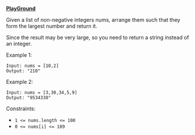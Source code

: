 **[PlayGround](https://leetcode.com/problems/largest-number/)**

Given a list of non-negative integers nums, arrange them such that they form the largest number and return it.

Since the result may be very large, so you need to return a string instead of an integer.
 
Example 1:
```
Input: nums = [10,2]
Output: "210"
```
Example 2:
```
Input: nums = [3,30,34,5,9]
Output: "9534330"
```

Constraints:

- `1 <= nums.length <= 100`
- `0 <= nums[i] <= 109`